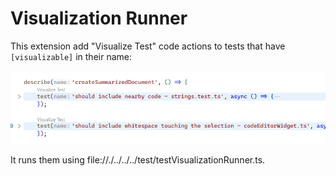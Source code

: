 # Visualization Runner

This extension add "Visualize Test" code actions to tests that have `[visualizable]` in their name:

![screenshot](./docs/screenshot.png)

It runs them using file://./../../../test/testVisualizationRunner.ts.